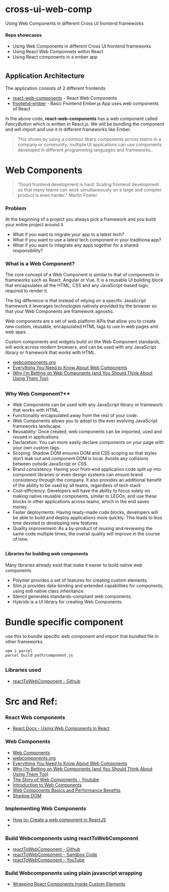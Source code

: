
# cross-ui-web-comp
Using Web Components in different Cross UI frontend frameworks


#### Repo showcases
- Using Web Components in different Cross UI frontend frameworks
- Using React Web Componnets within React
- Using React components in a ember app

#


## Application Architecture

The application consists of 2 different frontends

-   [react-web-components](https://github.com/sarat9/cross-ui-web-comp/tree/master/react-web-components) - React Web Components
-   [frontend-ember](https://github.com/sarat9/cross-ui-web-comp/tree/master/frontend-ember) - Basic Frontend Ember.js App uses web components of React

In the above code, **react-web-components** has a web component called *FancyButton* which is written in React.js. We will be bundling the component and will import and use it in different frameworks like Ember.

> This shows by using a common libary components across teams in a company or community, multiple UI appications can use components developed in different programming languages and frameworks..


#
#
#

# Web Components

> “Good frontend development is hard. Scaling frontend development so that many teams can work simultaneously on a large and complex product is even harder.” Martin Fowler


### Problem
At the beginning of a project you always pick a framework and you build your entire project around it.
- What if you want to migrate your app to a latest tech?
- What if you want to use a latest tech component in your traditiona app?
- What if you want to integrate any apps together for a shared responsibility? 

### What is a Web Component?
The core concept of a Web Component is similar to that of components in frameworks such as React, Angular or Vue. 
It is a reusable UI building block that encapsulates all the HTML, CSS and any JavaScript-based logic required to render it. 

The big difference is that instead of relying on a specific JavaScript framework it leverages technologies natively provided by the browser so that your Web Components are framework agnostic. 

Web components are a set of web platform APIs that allow you to create new custom, reusable, encapsulated HTML tags to use in web pages and web apps. 

Custom components and widgets build on the Web Component standards, will work across modern browsers, and can be used with any JavaScript library or framework that works with HTML.

- [webcomponents.org](https://www.webcomponents.org/introduction#specifications)
- [Everything You Need to Know About Web Components](https://medium.com/rangle-io/everything-you-need-to-know-about-web-components-part-1-ced95964fbe6)
- [Why I’m Betting on Web Components (and You Should Think About Using Them Too)](https://gilfink.medium.com/why-im-betting-on-web-components-and-you-should-think-about-using-them-too-8629396e27a)

##

### Why Web Component?**

- Web Components can be used with any JavaScript library or framework that works with HTML.
- Functionality encapsulated away from the rest of your code.
- Web Components allows you to adopt to the ever evolving JavaScript frameworks landscape.
- Reusability: Once created, web components can be imported, used and reused in applications
- Declaration: You can more easily declare components on your page with your own custom tags.
- Scoping: Shadow DOM ensures DOM and CSS scoping so that styles don’t leak out and component DOM is local. Avoids any collisions between outside JavaScript or CSS.
- Brand consistency: Having your front-end application code split up into component libraries or even design systems can ensure brand consistency through the company. It also provides an additional benefit of the ability to be used by all teams, regardless of tech stack
- Cost-efficiency: Developers will have the ability to focus solely on making native reusable components, similar to LEGOs, and use these blocks in other applications across teams, which in the end saves money
- Faster deployments: Having ready-made code blocks, developers will be able to build and deploy applications more quickly. This leads to less time devoted to developing new features
- Quality improvement: As a by-product of reusing and reviewing the same code multiple times, the overall quality will improve in the course of time.

##

#### Libraries for building web components
Many libraries already exist that make it easier to build native web components
- Polymer provides a set of features for creating custom elements.
- Slim.js provides data-binding and extended capabilities for components, using es6 native class inheritance.
- Stencil generates standards-compliant web components.
- Hybrids is a UI library for creating Web Components.



##


# Bundle specific component
use this to bundle specific web component and import that bundled file in other frameworks.
```
npm i parcel
parcel build path/component.js
```

##

### Libraries used
- [reactToWebComponent - Github](https://github.com/bitovi/react-to-webcomponent)


##

# Src and Ref:

### React Web components
- [React Docs - Using Web Components in React](https://reactjs.org/docs/web-components.html)

### Web Components
- [Web Components](https://developer.mozilla.org/en-US/docs/Web/Web_Components)
- [webcomponents.org](https://www.webcomponents.org/introduction#specifications)
- [Everything You Need to Know About Web Components](https://medium.com/rangle-io/everything-you-need-to-know-about-web-components-part-1-ced95964fbe6)
- [Why I’m Betting on Web Components (and You Should Think About Using Them Too)](https://gilfink.medium.com/why-im-betting-on-web-components-and-you-should-think-about-using-them-too-8629396e27a)
- [The Story of Web Components - Youtube](https://www.youtube.com/watch?v=fKqgdT-KLrM)
- [Introduction to Web Components](https://medium.com/sciforce/introduction-to-web-components-84e6507382fc)
- [Web Components Basics and Performance Benefits](https://medium.com/@spkamboj/web-components-basics-and-performance-benefits-f7537c908075)
- [Shadow DOM](https://www.youtube.com/watch?v=K5i9zMzVlzM)



### Implementing Web Components
- [How to: Create a web component in ReactJS](https://medium.com/javascript-by-doing/how-to-create-a-web-component-in-reactjs-62b71116ea36)
- 

### Build Webcomponents using reactToWebComponent
- [reactToWebComponent - Github](https://github.com/bitovi/react-to-webcomponent)
- [reactToWebComponent - Sandbox Code](https://codesandbox.io/s/react-to-webcomponent--basic-vqs8cl)
- [reactToWebComponent - YouTube](https://www.youtube.com/watch?v=PUGDzA1uP-Y)

### Build Webcomponents using plain javascript wrapping
- [Wrapping React Components Inside Custom Elements](https://gilfink.medium.com/wrapping-react-components-inside-custom-elements-97431d1155bd)


##

